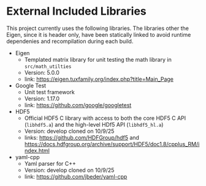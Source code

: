 # External Included Libraries
This project currently uses the following libraries. The libraries other the Eigen, since it is
header only, have been statically linked to avoid runtime dependenies and recompilation during
each build. 

- Eigen 
    - Templated matrix library for unit testing the math library in `src/math_utilties`
    - Version: 5.0.0
    - link: https://eigen.tuxfamily.org/index.php?title=Main_Page
- Google Test
    - Unit test framework
    - Version: 1.17.0
    - link: https://github.com/google/googletest
- HDF5
    - Official HDF5 C library with access to both the core HDF5 C API (`libhdf5.a`) and the high-level HDf5 API (`libhdf5_hl.a`)
    - Version: develop cloned on 10/9/25
    - links: https://github.com/HDFGroup/hdf5 and https://docs.hdfgroup.org/archive/support/HDF5/doc1.8/cpplus_RM/index.html
- yaml-cpp
    - Yaml parser for C++
    - Version: develop cloned on 10/9/25 
    - link: https://github.com/jbeder/yaml-cpp